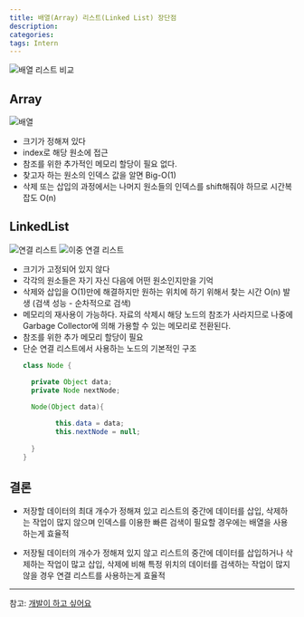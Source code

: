 ```yaml
---
title: 배열(Array) 리스트(Linked List) 장단점
description: 
categories: 
tags: Intern
---
```


![배열 리스트 비교](https://s3.ap-northeast-2.amazonaws.com/opentutorials-user-file/module/1335/2885.png)

## Array

![배열](https://t1.daumcdn.net/cfile/tistory/25299C37533F74A602)

* 크기가 정해져 있다
* index로 해당 원소에 접근
* 참조를 위한 추가적인 메모리 할당이 필요 없다.
* 찾고자 하는 원소의 인덱스 값을 알면 Big-O(1)
* 삭제 또는 삽입의 과정에서는 나머지 원소들의 인덱스를 shift해줘야 하므로 시간복잡도 O(n)


## LinkedList

![연결 리스트](https://t1.daumcdn.net/cfile/tistory/2351C835533F74C723)
![이중 연결 리스트](https://t1.daumcdn.net/cfile/tistory/2368CD35533F74C91A)


* 크기가 고정되어 있지 않다
* 각각의 원소들은 자기 자신 다음에 어떤 원소인지만을 기억
* 삭제와 삽입을 O(1)만에 해결하지만 원하는 위치에 하기 위해서 찾는 시간 O(n) 발생 (검색 성능 - 순차적으로 검색)
* 메모리의 재사용이 가능하다. 자료의 삭제시 해당 노드의 참조가 사라지므로 나중에 Garbage Collector에 의해 가용할 수 있는 메모리로 전환된다.
* 참조를 위한 추가 메모리 할당이 필요
* 단순 연결 리스트에서 사용하는 노드의 기본적인 구조
  ```java
  class Node {

    private Object data;
    private Node nextNode;

    Node(Object data){
      
          this.data = data;
          this.nextNode = null;
          
    }
  }
  ```

## 결론
* 저장할 데이터의 최대 개수가 정해져 있고 리스트의 중간에 데이터를 삽입, 삭제하는 작업이 많지 않으며 인덱스를 이용한 빠른 검색이 필요할 경우에는 배열을 사용하는게 효율적

* 저장될 데이터의 개수가 정해져 있지 않고 리스트의 중간에 데이터를 삽입하거나 삭제하는 작업이 많고 삽입, 삭제에 비해 특정 위치의 데이터를 검색하는 작업이 많지 않을 경우 연결 리스트를 사용하는게 효율적

---

참고: [개발이 하고 싶어요](https://hyeonstorage.tistory.com/258)